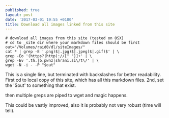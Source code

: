```yaml
---
published: true
layout: post
date: '2017-03-01 19:55 +0100'
title: Download all images linked from this site
---
```

    # download all images from this site (tested on OSX)
    # cd to _site dir where your markdown files should be first
    out="/Volumes/raid0/dl/siteImages/"
    cat * | grep -E '.png)$|.jpg)$|.jpeg)$|.gif)$' | \
    grep -Eo '(https?|http)://[^ ")]+' | \
    grep -Ev '.th.|b.pwnz|shrani.si\/t\/' | \
    wget -N -i - -P "$out"

This is a single line, but terminated with backslashes for better readability. First cd to local copy of this site, which has all this markdown files. 2nd, set the '$out' to something that exist. 

then multiple greps are piped to wget and magic happens.

This could be vastly improved, also it is probably not very robust (time will tell).
